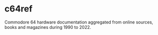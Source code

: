 # c64ref
Commodore 64 hardware documentation aggregated from online sources, books and magazines during 1990 to 2022.
